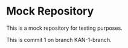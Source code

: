 # Mock Repository

This is a mock repository for testing purposes.

This is commit 1 on branch KAN-1-branch.